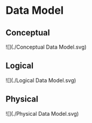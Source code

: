 # Data Model

## Conceptual

![](./Conceptual Data Model.svg)

## Logical

![](./Logical Data Model.svg)

## Physical

![](./Physical Data Model.svg)